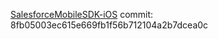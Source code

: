 [SalesforceMobileSDK-iOS](https://github.com/forcedotcom/SalesforceMobileSDK-iOS) commit: 8fb05003ec615e669fb1f56b712104a2b7dcea0c
